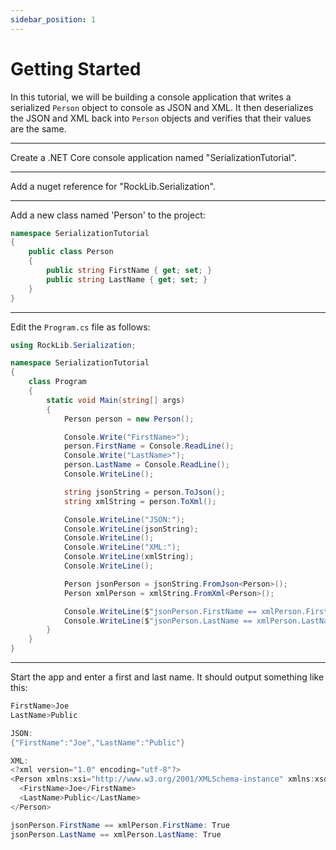 ```yaml
---
sidebar_position: 1
---
```


# Getting Started

In this tutorial, we will be building a console application that writes a serialized `Person` object to console as JSON and XML. It then deserializes the JSON and XML back into `Person` objects and verifies that their values are the same.

---

Create a .NET Core console application named "SerializationTutorial".

---

Add a nuget reference for "RockLib.Serialization".

---

Add a new class named 'Person' to the project:

```csharp
namespace SerializationTutorial
{
    public class Person
    {
        public string FirstName { get; set; }
        public string LastName { get; set; }
    }
}
```

---

Edit the `Program.cs` file as follows:

```csharp
using RockLib.Serialization;

namespace SerializationTutorial
{
    class Program
    {
        static void Main(string[] args)
        {
            Person person = new Person();

            Console.Write("FirstName>");
            person.FirstName = Console.ReadLine();
            Console.Write("LastName>");
            person.LastName = Console.ReadLine();
            Console.WriteLine();

            string jsonString = person.ToJson();
            string xmlString = person.ToXml();

            Console.WriteLine("JSON:");
            Console.WriteLine(jsonString);
            Console.WriteLine();
            Console.WriteLine("XML:");
            Console.WriteLine(xmlString);
            Console.WriteLine();

            Person jsonPerson = jsonString.FromJson<Person>();
            Person xmlPerson = xmlString.FromXml<Person>();

            Console.WriteLine($"jsonPerson.FirstName == xmlPerson.FirstName: {jsonPerson.FirstName == xmlPerson.FirstName}");
            Console.WriteLine($"jsonPerson.LastName == xmlPerson.LastName: {jsonPerson.LastName == xmlPerson.LastName}");
        }
    }
}
```

---

Start the app and enter a first and last name. It should output something like this:

```ps1
FirstName>Joe
LastName>Public

JSON:
{"FirstName":"Joe","LastName":"Public"}

XML:
<?xml version="1.0" encoding="utf-8"?>
<Person xmlns:xsi="http://www.w3.org/2001/XMLSchema-instance" xmlns:xsd="http://www.w3.org/2001/XMLSchema">
  <FirstName>Joe</FirstName>
  <LastName>Public</LastName>
</Person>

jsonPerson.FirstName == xmlPerson.FirstName: True
jsonPerson.LastName == xmlPerson.LastName: True
```
